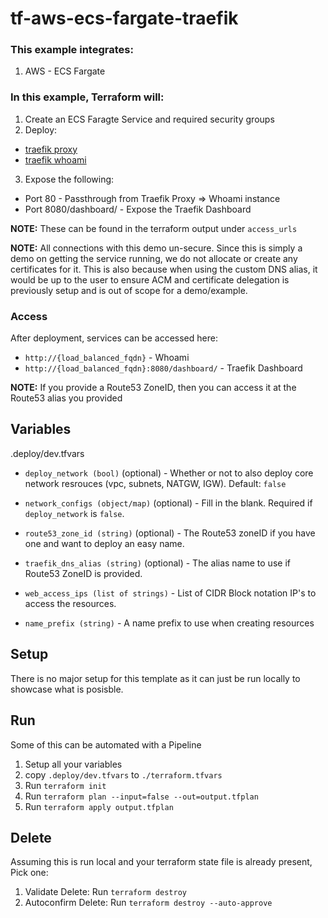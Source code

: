# tf-aws-ecs-fargate-traefik

### This example integrates:

1. AWS - ECS Fargate

### In this example, Terraform will:

1. Create an ECS Faragte Service and required security groups
2. Deploy:
* [traefik proxy](https://traefik.io/traefik/)
* [traefik whoami](https://github.com/traefik/whoami)

3. Expose the following:
* Port 80 - Passthrough from Traefik Proxy => Whoami instance
* Port 8080/dashboard/ - Expose the Traefik Dashboard

**NOTE:** These can be found in the terraform output under `access_urls`

**NOTE:** All connections with this demo un-secure.  Since this is simply a demo on getting the service running, we do not allocate or create any certificates for it.  This is also because when using the custom DNS alias, it would be up to the user to ensure ACM and certificate delegation is previously setup and is out of scope for a demo/example.

### Access
After deployment, services can be accessed here:
* `http://{load_balanced_fqdn}` - Whoami
* `http://{load_balanced_fqdn}:8080/dashboard/` - Traefik Dashboard

**NOTE:** If you provide a Route53 ZoneID, then you can access it at the Route53 alias you provided

## Variables

.deploy/dev.tfvars

* `deploy_network (bool)` (optional) - Whether or not to also deploy core network resrouces (vpc, subnets, NATGW, IGW).  Default: `false`

* `network_configs (object/map)` (optional) - Fill in the blank.  Required if `deploy_network` is `false`.

* `route53_zone_id (string)` (optional) - The Route53 zoneID if you have one and want to deploy an easy name.

* `traefik_dns_alias (string)` (optional) - The alias name to use if Route53 ZoneID is provided.

* `web_access_ips (list of strings)` - List of CIDR Block notation IP's to access the resources.  

* `name_prefix (string)` - A name prefix to use when creating resources

## Setup

There is no major setup for this template as it can just be run locally to showcase what is posisble.

## Run

Some of this can be automated with a Pipeline
1. Setup all your variables
2. copy `.deploy/dev.tfvars` to `./terraform.tfvars`
3. Run `terraform init`
4. Run `terraform plan --input=false --out=output.tfplan`
5. Run `terraform apply output.tfplan`

## Delete

Assuming this is run local and your terraform state file is already present, Pick one:
1. Validate Delete: Run `terraform destroy`
2. Autoconfirm Delete: Run `terraform destroy --auto-approve`
